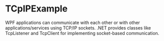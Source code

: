 # TCpIPExample
WPF applications can communicate with each other or with other applications/services using TCP/IP sockets. .NET provides classes like TcpListener and TcpClient for implementing socket-based communication.
